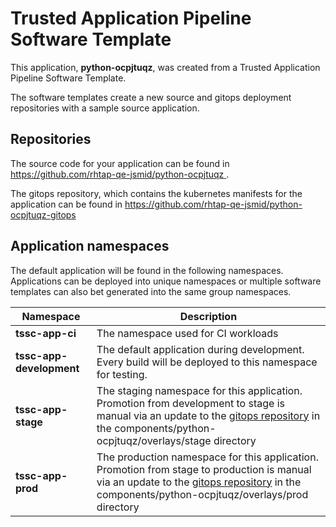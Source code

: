 # Trusted Application Pipeline Software Template

This application, **python-ocpjtuqz**, was created from a Trusted Application Pipeline Software Template.

The software templates create a new source and gitops deployment repositories with a sample source application. 

## Repositories

The source code for your application can be found in [https://github.com/rhtap-qe-jsmid/python-ocpjtuqz ](https://github.com/rhtap-qe-jsmid/python-ocpjtuqz ).
 
The gitops repository, which contains the kubernetes manifests for the application can be found in 
[https://github.com/rhtap-qe-jsmid/python-ocpjtuqz-gitops ](https://github.com/rhtap-qe-jsmid/python-ocpjtuqz-gitops ) 

## Application namespaces 

The default application will be found in the following namespaces. Applications can be deployed into unique namespaces or multiple software templates can also bet generated into the same group namespaces.  

|  Namespace   |  Description   |  
| -------- | -------- |
| **tssc-app-ci** | The namespace used for CI workloads |
| **tssc-app-development** | The default application during development. Every build will be deployed to this namespace for testing. |
| **tssc-app-stage** | The staging namespace for this application. Promotion from development to stage is manual via an update to the [gitops repository](https://github.com/rhtap-qe-jsmid/python-ocpjtuqz-gitops ) in the components/python-ocpjtuqz/overlays/stage directory |
| **tssc-app-prod** | The production namespace for this application. Promotion from stage to production is manual via an update to the [gitops repository](https://github.com/rhtap-qe-jsmid/python-ocpjtuqz-gitops ) in the components/python-ocpjtuqz/overlays/prod directory |
